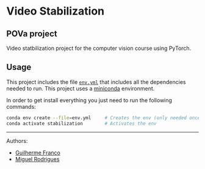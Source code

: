 # Video Stabilization
## POVa project

Video statbilization project for the computer vision course using PyTorch.

## Usage

This project includes the file [`env.yml`](env.yml) that includes all the
dependencies needed to run. This project uses a 
[miniconda](https://docs.conda.io/projects/miniconda/en/latest/) environment.

In order to get install everything you just need to run the following commands:

```bash
conda env create --file=env.yml     # Creates the env (only needed once) 
conda activate stabilization        # Activates the env
```

---
Authors:

- [Guilherme Franco](xfranc01@stud.fit.vutbr.cz)
- [Miguel Rodrigues](xboave00@stud.fit.vutbr.cz)

